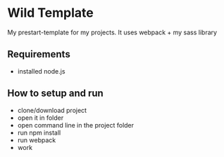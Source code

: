 # Wild Template

My prestart-template for my projects.
It uses webpack + my sass library

## Requirements
- installed node.js

## How to setup and run
- clone/download project
- open it in folder
- open command line in the project folder
- run npm install
- run webpack
- work
